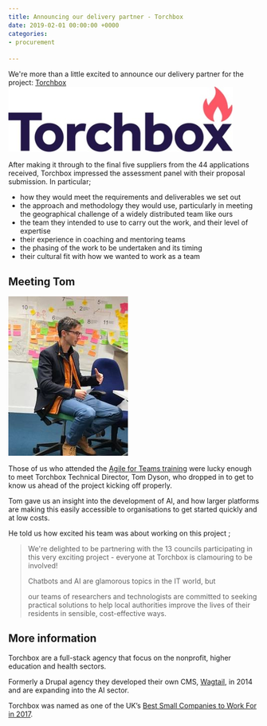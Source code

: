 ```yaml
---
title: Announcing our delivery partner - Torchbox
date: 2019-02-01 00:00:00 +0000
categories:
- procurement

---
```

We're more than a little excited to announce our delivery partner for the project: [Torchbox](https://torchbox.com/about/ "Torchbox")![Torchbox logo](/uploads/torchbox.jpg "Torchbox Ltd")

After making it through to the final five suppliers from the 44 applications received, Torchbox impressed the assessment panel with their proposal submission. In particular;

* how they would meet the requirements and deliverables we set out
* the approach and methodology they would use, particularly in meeting the geographical challenge of a widely distributed team like ours
* the team they intended to use to carry out the work, and their level of expertise
* their experience in coaching and mentoring teams
* the phasing of the work to be undertaken and its timing
* their cultural fit with how we wanted to work as a team

## Meeting Tom

![](/uploads/Tom_Dyson.jpg)

Those of us who attended the [Agile for Teams training](https://localdigitalchatbots.github.io/agile/training/2019/01/30/getting-agile/) were lucky enough to meet Torchbox Technical Director, Tom Dyson, who dropped in to get to know us ahead of the project kicking off properly.

Tom gave us an insight into the development of AI, and how larger platforms are making this easily accessible to organisations to get started quickly and at low costs.

He told us how excited his team was about working on this project ;

> We're delighted to be partnering with the 13 councils participating in this very exciting project - everyone at Torchbox is clamouring to be involved! 
>
> Chatbots and AI are glamorous topics in the IT world, but
>
> our teams of researchers and technologists are committed to seeking practical solutions to help local authorities improve the lives of their residents in sensible, cost-effective ways.

## More information

Torchbox are a full-stack agency that focus on the nonprofit, higher education and health sectors.

Formerly a Drupal agency they developed their own CMS, [Wagtail](), in 2014 and are expanding into the AI sector.

Torchbox was named as one of the UK’s [Best Small Companies to Work For in 2017](https://torchbox.com/blog/torchbox-named-one-best-places-work-uk/). 